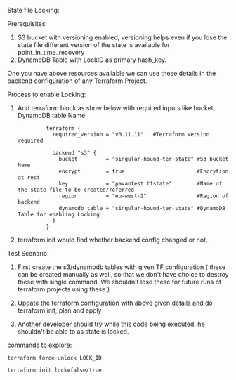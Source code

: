 State file Locking:

Prerequisites:

1. S3 bucket with versioning enabled, versioning helps even if you lose the state file different version  of the state is available for point_in_time_recovery
2. DynamoDB Table with LockID as primary hash_key.

One you have above resources available we can use these details in the backend configuration of any Terraform Project.


Process to enable Locking:

1. Add terraform block as show below with required inputs like bucket, DynamoDB table Name

                terraform {
                  required_version = "v0.11.11"   #Terraform Version required

                  backend "s3" {
                    bucket         = "singular-hound-ter-state" #S3 bucket Name
                    encrypt        = true                       #Encrytion at rest
                    key            = "pavantest.tfstate"        #Name of the state file to be created/referred
                    region         = "eu-west-2"                #Region of backend
                    dynamodb_table = "singular-hound-ter-state" #DynamoDB Table for enabling Locking
                  }
                }

2. terraform init would find whether backend config changed or not.




Test Scenario:

1. First create the s3/dynamodb tables with given TF configuration ( these can be created manually as well, so that we don't have choice to destroy these with single command. We shouldn't lose these for future runs of terraform projects using these.)

2. Update the terraform configuration with above given details and do terraform init, plan and apply

3. Another developer should try while this code being executed, he shouldn't be able to as state is locked.


commands to explore:


`terraform force-unlock LOCK_ID`

`terraform init lock=false/true`
